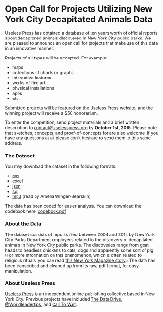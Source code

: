 # Open Call for Projects Utilizing New York City Decapitated Animals Data

Useless Press has obtained a database of ten years worth of official reports about decapitated animals discovered in New York City public parks. We are pleased to announce an open call for projects that make use of this data in an innovative manner.

Projects of all types will be accepted. For example:

* maps
* collections of charts or graphs
* interactive features
* works of fine art
* physical installations
* apps
* etc.

Submitted projects will be featured on the Useless Press website, and the winning project will receive a $50 honorarium.

To enter the competition, send project materials and a brief written description to [contact@uselesspress.org](mailto:contact@uselesspress.org) by **October 1st, 2015**. Please note that sketches, concepts, and proof-of-concepts for are also welcome. If you have any questions at all please don't hesitate to send them to this same address.

### The Dataset

You may download the dataset in the following formats:

* [csv](animals.csv)
* [excel](animals.xlsx)
* [json](animals.json)
* [sql](animals.sql)
* [mp3](animals.mp3) (read by Amelia Winger-Bearskin)

The data has been coded for easier analysis. You can download the codebook here:
[codebook.pdf](codebook.pdf)


### About the Data

The dataset consists of reports filed between 2004 and 2014 by New York City Parks Department employees related to the discovery of decapitated animals in New York City public parks. The discoveries range from goat heads to headless chickens to cats, dogs and apparently some sort of pig. (For more information on this phenomenon, which is often related to religious rituals, you can read [this New York Magazine story](http://nymag.com/daily/intelligencer/2015/03/mystery-of-the-prospect-park-goat-heads.html).) The data has been transcribed and cleaned up from its raw, pdf format, for easy manipulation.


### About Useless Press

[Useless Press](http://uselesspress.org) is an independent online publishing collective based in New York City. Previous projects have included [The Data Drive](http://uselesspress.org/things/the-data-drive/), [@Worldleadertips](http://uselesspress.org/things/world-leader-tips/), and [Call To Wait](http://uselesspress.org/things/call-to-wait/).
